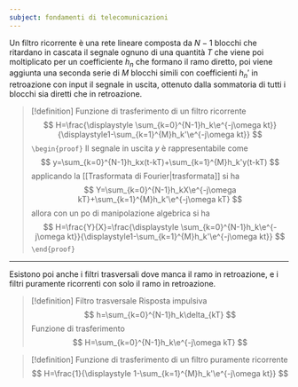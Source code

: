 ```yaml
---
subject: fondamenti di telecomunicazioni
---
```

Un filtro ricorrente è una rete lineare composta da $N-1$ blocchi che ritardano in cascata il segnale ognuno di una quantità $T$ che viene poi moltiplicato per un coefficiente $h_n$ che formano il ramo diretto, poi viene aggiunta una seconda serie di $M$ blocchi simili con coefficienti $h_n'$ in retroazione con input il segnale in uscita, ottenuto dalla sommatoria di tutti i blocchi sia diretti che in retroazione.

> [!definition] Funzione di trasferimento di un filtro ricorrente
> $$
> H=\frac{\displaystyle \sum_{k=0}^{N-1}h_k\e^{-j\omega kt}}{\displaystyle1-\sum_{k=1}^{M}h_k'\e^{-j\omega kt}}
> $$
> `\begin{proof}`
> Il segnale in uscita $y$ è rappresentabile come
> $$
> y=\sum_{k=0}^{N-1}h_kx(t-kT)+\sum_{k=1}^{M}h_k'y(t-kT)
> $$
> applicando la [[Trasformata di Fourier|trasformata]] si ha
> $$
> Y=\sum_{k=0}^{N-1}h_kX\e^{-j\omega kT}+\sum_{k=1}^{M}h_k'\e^{-j\omega kT}
> $$
> allora con un po di manipolazione algebrica si ha
> $$
> H=\frac{Y}{X}=\frac{\displaystyle \sum_{k=0}^{N-1}h_k\e^{-j\omega kt}}{\displaystyle1-\sum_{k=1}^{M}h_k'\e^{-j\omega kt}}
> $$
> `\end{proof}`

---
Esistono poi anche i filtri trasversali dove manca il ramo in retroazione, e i filtri puramente ricorrenti con solo il ramo in retroazione.

> [!definition] Filtro trasversale
> Risposta impulsiva
> $$
> h=\sum_{k=0}^{N-1}h_k\delta_{kT}
> $$
> Funzione di trasferimento
> $$
> H=\sum_{k=0}^{N-1}h_k\e^{-j\omega kT}
> $$

> [!definition] Funzione di trasferimento di un filtro puramente ricorrente
> $$
> H=\frac{1}{\displaystyle 1-\sum_{k=1}^{M}h_k'\e^{-j\omega kt}}
> $$